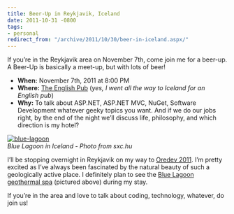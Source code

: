 ```yaml
---
title: Beer-Up in Reykjavik, Iceland
date: 2011-10-31 -0800
tags:
- personal
redirect_from: "/archive/2011/10/30/beer-in-iceland.aspx/"
---
```


If you’re in the Reykjavik area on November 7th, come join me for a
beer-up. A Beer-Up is basically a meet-up, but with lots of beer!

-   **When:** November 7th, 2011 at 8:00 PM
-   **Where:** [The English
    Pub](http://enskibarinn.is/index.php?option=com_frontpage&Itemid=1)
    (*yes, I went all the way to Iceland for an English pub*)
-   **Why:** To talk about ASP.NET, ASP.NET MVC, NuGet, Software
    Development whatever geeky topics you want. And if we do our jobs
    right, by the end of the night we’ll discuss life, philosophy, and
    which direction is my hotel?

[![blue-lagoon](https://haacked.com/images/haacked_com/WindowsLiveWriter/Meet-for-Beer-in-Reykyavic_D0FD/blue-lagoon_3.jpg "blue-lagoon")](http://www.sxc.hu/photo/862117 "Blue Lagoon on sxc.hu")
\
*Blue Lagoon in Iceland - Photo from sxc.hu*

I’ll be stopping overnight in Reykjavik on my way to [Oredev
2011](http://oredev.org/2011 "Oredev 2011 Conference"). I’m pretty
excited as I’ve always been fascinated by the natural beauty of such a
geologically active place. I definitely plan to see the [Blue Lagoon
geothermal spa](http://www.bluelagoon.com/ "Blue Lagoon") (pictured
above) during my stay.

If you’re in the area and love to talk about coding, technology,
whatever, do join us!

